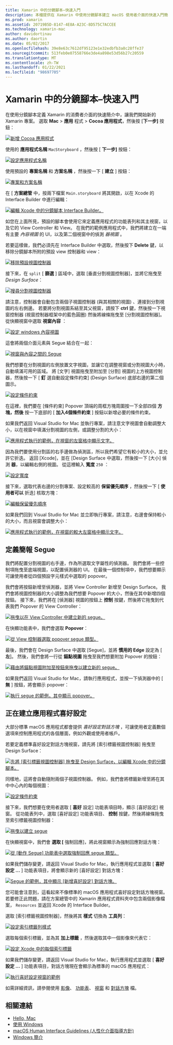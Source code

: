 ```yaml
---
title: Xamarin 中的分鏡腳本–快速入門
description: 本檔提供在 Xamarin 中使用分鏡腳本建立 macOS 使用者介面的快速入門簡介。 它會說明如何建立 segue 並建立 [喜好設定] 視窗。
ms.prod: xamarin
ms.assetid: 20719B5D-8147-4E8A-A23C-8D575C7ACCEE
ms.technology: xamarin-mac
author: davidortinau
ms.author: daortin
ms.date: 05/02/2017
ms.openlocfilehash: 39e8e63c7612df95123e1e32edbfb3a8c28ffe37
ms.sourcegitcommit: 513feb0e07558766e3de4a898e53d56b27c20559
ms.translationtype: MT
ms.contentlocale: zh-TW
ms.lasthandoff: 01/22/2021
ms.locfileid: "98697705"
---
```

# <a name="storyboards-in-xamarinmac--quick-start"></a>Xamarin 中的分鏡腳本–快速入門

在使用分鏡腳本定義 Xamarin 的消費者介面的快速簡介中，讓我們開始新的 Xamarin 專案。 選取 **Mac**  >  **應用** 程式  >  **Cocoa 應用程式**，然後按 [**下一步]** 按鈕：

[![新增 Cocoa 應用程式](quickstart-images/qs01.png)](quickstart-images/qs01.png#lightbox)

使用的 **應用程式名稱** `MacStoryboard` ，然後按 [ **下一步]** 按鈕：

[![設定應用程式名稱](quickstart-images/qs02.png)](quickstart-images/qs02.png#lightbox)

使用預設的 **專案名稱** 和 **方案名稱** ，然後按一下 [ **建立** ] 按鈕：

[![專案和方案名稱](quickstart-images/qs03.png)](quickstart-images/qs03.png#lightbox)

在 [ **方案總管** 中，按兩下檔案 `Main.storyboard` 將其開啟，以在 Xcode 的 Interface Builder 中進行編輯：

[![編輯 Xcode 中的分鏡腳本 Interface Builder。](quickstart-images/qs04.png)](quickstart-images/qs04.png#lightbox)

如您在上面所見，預設的腳本會使用它來定義應用程式的功能表列和其主視窗，以及它的 View Controller 和 View。 在我們的範例應用程式中，我們將建立在一端有主要 _內容視圖_ 的 UI，以及第二個視窗中的偵測 _器視圖_ 。

若要這樣做，我們必須先在 Interface Builder 中選取，然後按下 **Delete** 鍵，以移除分鏡腳本所附的預設 view 控制器和 view：

[![移除預設視圖控制器](quickstart-images/qs05.png)](quickstart-images/qs05.png#lightbox)

接下來，在 `split` [ **篩選** ] 區域中，選取 [垂直分割視圖控制器]，並將它拖曳至 _Design Surface_：

[![搜尋分割視圖控制器](quickstart-images/qs06.png)](quickstart-images/qs06.png#lightbox)

請注意，控制器會自動包含兩個子視圖控制器 (與其相關的視圖) 、連接到分割視圖的左右側邊。 若要將分割視圖系結至其父視窗，請按下 **ctrl** 鍵，然後按一下視窗控制器 (視窗控制器框架中的藍色圓圈) 然後將線條拖曳至 [分割視圖控制器]。 從快顯視窗中選取 **視窗內容** ：

[![設定 windows 內容視圖](quickstart-images/qs07.png)](quickstart-images/qs07.png#lightbox)

這會將兩個介面元素與 Segue 結合在一起：

[![視窗與內容之間的 Segue](quickstart-images/qs08.png)](quickstart-images/qs08.png#lightbox)

我們想要在分割視圖的左側放置文字視圖，並讓它在調整視窗或分割視圖大小時，自動填滿可用的區域。 將 [文字] 視圖拖曳至附加至 [分割] 視圖的上方視圖控制器，然後按一下 [ **釘** 選自動設定條件約束] (Design Surface) 底部右邊的第二個圖示。

[![設定條件約束](quickstart-images/qs09.png)](quickstart-images/qs09.png#lightbox)

在這裡，我們要在 [條件約束] Popover 頂端的周框方塊周圍按一下全部四個 **方塊，然後** 按一下底部的 [ **加入4個條件約束** ] 按鈕以新增必要的條件約束。

如果我們返回 Visual Studio for Mac 並執行專案，請注意文字視圖會自動調整大小，以在視窗中填滿分割視圖的左側，或調整分割的大小：

[![應用程式執行的範例，在視窗的左窗格中顯示文字。](quickstart-images/qs10.png)](quickstart-images/qs10.png#lightbox)

因為我們要使用分割區的右手邊做為偵測區，所以我們希望它有較小的大小，並允許它折迭。 返回 [Xcode]，並在 [Design Surface 中選取，然後按一下 [大小] 偵測 **器**，以編輯右側的視圖。 從這裡輸入 **寬度** `250` ：

[![設定寬度](quickstart-images/qs11.png)](quickstart-images/qs11.png#lightbox)

接下來，選取代表右邊的分割專案、設定較高的 **保留優先順序** ，然後按一下 [ **使用者可以** 折迭] 核取方塊：

[![編輯保留優先順序](quickstart-images/qs12.png)](quickstart-images/qs12.png#lightbox)

如果我們回到 Visual Studio for Mac 並立即執行專案，請注意，右邊會保持較小的大小，而且視窗會調整大小：

[![應用程式執行的範例，在視窗的較大左窗格中顯示文字。](quickstart-images/qs13.png)](quickstart-images/qs13.png#lightbox)

<a name="Defining-a-Presentation-Segue"></a>

## <a name="defining-a-presentation-segue"></a>定義簡報 Segue

我們將配置分割視圖的右手邊，作為所選取文字屬性的偵測器。 我們會將一些控制項拖曳至底端視圖，以配置偵測器的 UI。 在最後一個控制項中，我們想要顯示可讓使用者從四個預設字元樣式中選取的 popover。

我們會將按鈕新增至偵測器，並將 View Controller 新增至 Design Surface。 我們會將視圖控制器的大小調整為我們想要 Popover 的大小，然後在其中新增四個按鈕。 接下來，我們將在 [偵測器] 視圖的按鈕上 **控制** 按鍵，然後將它拖曳到代表我們 Popover 的 View Controller：

[![拖曳以在 View Controller 中建立新的 segue。](quickstart-images/qs14.png)](quickstart-images/qs14.png#lightbox)

在快顯功能表中，我們會選取 **Popover**： 

[![從 View 控制器選取 popover segue 類型。](quickstart-images/qs15.png)](quickstart-images/qs15.png#lightbox)

最後，我們會在 Design Surface 中選取 [Segue]，並將 **慣用的 Edge** 設定為 [ **左**]。 然後，我們會將一行從 **錨點視圖** 拖曳至我們想要附加 Popover 的按鈕：

[![藉由將錨點視圖附加至按鈕來拖曳以建立新的 segue。](quickstart-images/qs16.png)](quickstart-images/qs16.png#lightbox)

如果我們返回 Visual Studio for Mac，請執行應用程式，並按一下偵測器中的 [ **無** ] 按鈕，將會顯示 popover：

[![執行 segue 的範例，其中顯示 popover。](quickstart-images/qs17.png)](quickstart-images/qs17.png#lightbox)

<a name="Creating-App-Preferences"></a>

## <a name="creating-app-preferences"></a>正在建立應用程式喜好設定

大部分標準 macOS 應用程式都會提供 _喜好設定對話方塊_ ，可讓使用者定義數個選項來控制應用程式的各個層面，例如外觀或使用者帳戶。

若要定義標準喜好設定對話方塊視窗，請先將 [索引標籤視圖控制器] 拖曳至 Design Surface：

[![先將 [索引標籤視圖控制器] 拖曳至 Design Surface，以編輯 Xcode 中的分鏡腳本。](quickstart-images/qs18.png)](quickstart-images/qs18.png#lightbox)

同樣地，這將會自動隨附兩個子視圖控制器。 例如，我們會將標籤新增至將在其中中心內的每個視圖：

[![設定條件約束](quickstart-images/qs19.png)](quickstart-images/qs19.png#lightbox)

接下來，我們想要在使用者選取 [ **喜好** 設定] 功能表項目時，顯示 [喜好設定] 視窗。 從功能表列中，選取 [喜好設定] 功能表項目、 **控制** 按鍵，然後將線條拖曳至索引標籤視圖控制器：

[![拖曳以建立 segue](quickstart-images/qs20.png)](quickstart-images/qs20.png#lightbox)

在快顯視窗中，我們會 **選取 [** 強制回應]，將此視窗顯示為強制回應對話方塊：

[![從 [動作 Segue] 功能表中選取強制回應 segue 類型。](quickstart-images/qs21.png)](quickstart-images/qs21.png#lightbox)

如果我們儲存變更，請返回 Visual Studio for Mac，執行應用程式並選取 [ **喜好設定 ...** ] 功能表項目，將會顯示新的 [喜好設定] 對話方塊：

[![Segue 的範例，其中顯示 [新增喜好設定] 對話方塊。](quickstart-images/qs22.png)](quickstart-images/qs22.png#lightbox)

您可能會注意到，這看起來不像標準的 macOS 應用程式喜好設定對話方塊視窗。 若要修正此問題，請在方案總管中的 Xamarin 應用程式資料夾中包含兩個影像檔案， `Resources` 並返回 Xcode 的 Interface Builder。 

選取 [索引標籤視圖控制器]，然後將其 **樣式** 切換為 **工具列**： 

[![設定索引標籤列樣式](quickstart-images/qs23.png)](quickstart-images/qs23.png#lightbox)

選取每個索引標籤，並為其 **加上標籤** ，然後選取其中一個影像來代表它：

[![設定 Xcode 中的每個索引標籤](quickstart-images/qs24.png)](quickstart-images/qs24.png#lightbox)

如果我們儲存變更，請返回 Visual Studio for Mac，執行應用程式並選取 [ **喜好設定 ...** ] 功能表項目，對話方塊現在會顯示為標準的 macOS 應用程式：

[![執行喜好設定視窗的範例](quickstart-images/qs25.png)](quickstart-images/qs25.png#lightbox)

如需詳細資訊，請參閱使用 [影像](~/mac/app-fundamentals/image.md)、 [功能表](~/mac/user-interface/menu.md)、 [視窗](~/mac/user-interface/window.md) 和 [對話方塊](~/mac/user-interface/dialog.md) 檔。

## <a name="related-links"></a>相關連結

- [Hello, Mac](~/mac/get-started/hello-mac.md)
- [使用 Windows](~/mac/user-interface/window.md)
- [macOS Human Interface Guidelines (人性化介面指導方針)](https://developer.apple.com/design/human-interface-guidelines/macos/overview/themes/)
- [Windows 簡介](https://developer.apple.com/library/mac/documentation/Cocoa/Conceptual/WinPanel/Introduction.html#//apple_ref/doc/uid/10000031-SW1)
